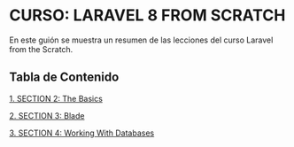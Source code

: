 # CURSO: LARAVEL 8 FROM SCRATCH

En este guión se muestra un resumen de las lecciones del curso Laravel from the Scratch.

## Tabla de Contenido

[1. SECTION 2: The Basics](./docs/Section2.md)

[2. SECTION 3: Blade](./docs/Section3.md)

[3. SECTION 4: Working With Databases](./docs/Section3.md)